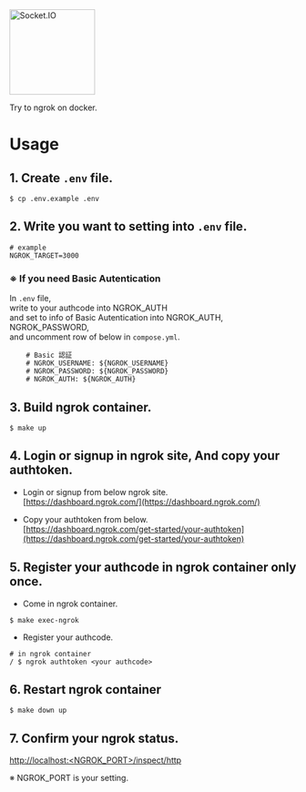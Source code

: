 <a href="https://ngrok.com/">
<img alt="Socket.IO" src="https://ngrok.com/static/img/ngrok-white.svg" 
  height="150"
/></a>

Try to ngrok on docker.

# Usage

## 1. Create `.env` file.

```
$ cp .env.example .env
```

## 2. Write you want to setting into `.env` file.

```
# example
NGROK_TARGET=3000
```

### ※ If you need Basic Autentication

In `.env` file,  
write to your authcode into NGROK_AUTH  
and set to info of Basic Autentication into NGROK_AUTH, NGROK_PASSWORD,  
and uncomment row of below in `compose.yml`.

```
    # Basic 認証
    # NGROK_USERNAME: ${NGROK_USERNAME}
    # NGROK_PASSWORD: ${NGROK_PASSWORD}
    # NGROK_AUTH: ${NGROK_AUTH}
```

## 3. Build ngrok container.

```
$ make up
```

## 4. Login or signup in ngrok site, And copy your authtoken.

- Login or signup from below ngrok site.  
  [https://dashboard.ngrok.com/](https://dashboard.ngrok.com/)

- Copy your authtoken from below.  
  [https://dashboard.ngrok.com/get-started/your-authtoken](https://dashboard.ngrok.com/get-started/your-authtoken)

## 5. Register your authcode in ngrok container only once.

- Come in ngrok container.

```
$ make exec-ngrok
```

- Register your authcode.

```
# in ngrok container
/ $ ngrok authtoken <your authcode>
```

## 6. Restart ngrok container

```
$ make down up
```

## 7. Confirm your ngrok status.

[http://localhost:<NGROK_PORT>/inspect/http](http://localhost:<NGROK_PORT>/inspect/http)

※ NGROK_PORT is your setting.
